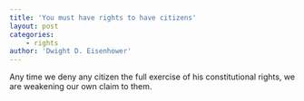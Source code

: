 ```yaml
---
title: 'You must have rights to have citizens'
layout: post
categories:
    - rights
author: 'Dwight D. Eisenhower'
---
```


Any time we deny any citizen the full exercise of his constitutional rights, we are weakening our own claim to them.